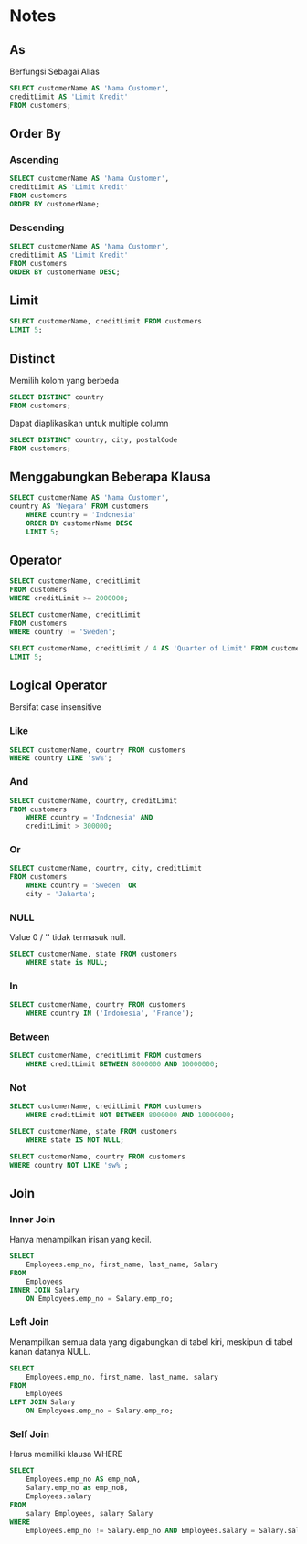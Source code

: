 # Notes

## As

Berfungsi Sebagai Alias

```sql
SELECT customerName AS 'Nama Customer',
creditLimit AS 'Limit Kredit'
FROM customers;
```

## Order By

### Ascending

```sql
SELECT customerName AS 'Nama Customer',
creditLimit AS 'Limit Kredit'
FROM customers
ORDER BY customerName;
```

### Descending

```sql
SELECT customerName AS 'Nama Customer',
creditLimit AS 'Limit Kredit'
FROM customers
ORDER BY customerName DESC;
```

## Limit

```sql
SELECT customerName, creditLimit FROM customers
LIMIT 5;
```

## Distinct

Memilih kolom yang berbeda

```sql
SELECT DISTINCT country
FROM customers;
```

Dapat diaplikasikan untuk multiple column

```sql
SELECT DISTINCT country, city, postalCode
FROM customers;
```

## Menggabungkan Beberapa Klausa

```sql
SELECT customerName AS 'Nama Customer', 
country AS 'Negara' FROM customers
	WHERE country = 'Indonesia'
    ORDER BY customerName DESC
    LIMIT 5;
```

## Operator

```sql
SELECT customerName, creditLimit
FROM customers
WHERE creditLimit >= 2000000;
```

```sql
SELECT customerName, creditLimit
FROM customers
WHERE country != 'Sweden';
```

```sql
SELECT customerName, creditLimit / 4 AS 'Quarter of Limit' FROM customers
LIMIT 5;
```

## Logical Operator

Bersifat case insensitive

### Like

```sql
SELECT customerName, country FROM customers
WHERE country LIKE 'sw%';
```

### And

```sql
SELECT customerName, country, creditLimit
FROM customers
	WHERE country = 'Indonesia' AND
	creditLimit > 300000;
```

### Or

```sql
SELECT customerName, country, city, creditLimit
FROM customers
	WHERE country = 'Sweden' OR
	city = 'Jakarta';
```

### NULL

Value 0 / '' tidak termasuk null.

```sql
SELECT customerName, state FROM customers
	WHERE state is NULL;
```

### In

```sql
SELECT customerName, country FROM customers
	WHERE country IN ('Indonesia', 'France');
```

### Between

```sql
SELECT customerName, creditLimit FROM customers
	WHERE creditLimit BETWEEN 8000000 AND 10000000;
```

### Not

```sql
SELECT customerName, creditLimit FROM customers
	WHERE creditLimit NOT BETWEEN 8000000 AND 10000000;
```

```sql
SELECT customerName, state FROM customers
	WHERE state IS NOT NULL;
```

```sql
SELECT customerName, country FROM customers
WHERE country NOT LIKE 'sw%';
```

## Join

### Inner Join

Hanya menampilkan irisan yang kecil.

```sql
SELECT 
	Employees.emp_no, first_name, last_name, Salary
FROM
	Employees
INNER JOIN Salary
	ON Employees.emp_no = Salary.emp_no;
```

### Left Join

Menampilkan semua data yang digabungkan di tabel kiri, meskipun di tabel kanan datanya NULL.

```sql
SELECT
	Employees.emp_no, first_name, last_name, salary
FROM
	Employees
LEFT JOIN Salary
	ON Employees.emp_no = Salary.emp_no;
```

### Self Join

Harus memiliki klausa WHERE

```sql
SELECT
	Employees.emp_no AS emp_noA,
    Salary.emp_no as emp_noB,
    Employees.salary
FROM
	salary Employees, salary Salary
WHERE 
    Employees.emp_no != Salary.emp_no AND Employees.salary = Salary.salary;
```